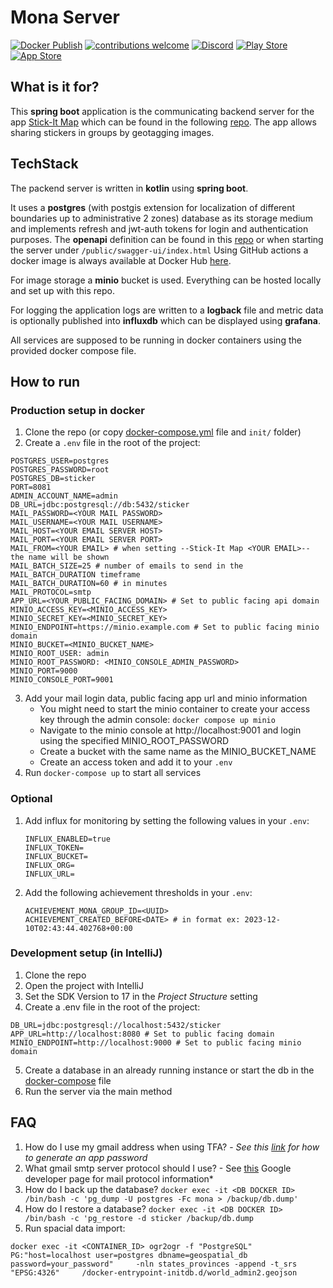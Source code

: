 # Mona Server

[![Docker Publish](https://github.com/lr101/MonaServer/actions/workflows/publish-docker.yml/badge.svg)](https://github.com/lr101/MonaServer/actions/workflows/publish-docker.yml)
[![contributions welcome](https://img.shields.io/badge/contributions-welcome-brightgreen.svg?style=flat)](https://github.com/lr101/stick-it/issues)
[![Discord](https://img.shields.io/badge/Discord-%235865F2.svg?style=for-the-badge&logo=discord&logoColor=white&style=flat)](https://discord.gg/ReMZ8j6S8X)
[![Play Store](https://img.shields.io/badge/Google_Play-414141?style=for-the-badge&logo=google-play&logoColor=white&style=flat)](https://play.google.com/store/apps/details?id=com.TheGermanApps.buff_lisa)
[![App Store](https://img.shields.io/badge/App_Store-0D96F6?style=for-the-badge&logo=app-store&logoColor=white&style=flat)](https://apps.apple.com/de/app/stick-it-geomap/id6446781455)


## What is it for?

This **spring boot** application is the communicating backend server for the app [Stick-It Map](https://stick-it-map.lr-projects.de) which can be found in the following [repo](https://github.com/lr101/stick-it).
The app allows sharing stickers in groups by geotagging images. 

## TechStack

The packend server is written in **kotlin** using **spring boot**.

It uses a **postgres** (with postgis extension for localization of different boundaries up to administrative 2 zones) database as its storage medium and implements refresh and jwt-auth tokens for login and authentication purposes. The **openapi** definition can be found in this [repo](https://github.com/lr101/MonaServerApi) or when starting the server under `/public/swagger-ui/index.html`
Using GitHub actions a docker image is always available at Docker Hub [here](https://hub.docker.com/repository/docker/lrprojects/stick-it-server/general).

For image storage a **minio** bucket is used. Everything can be hosted locally and set up with this repo.

For logging the application logs are written to a **logback** file and metric data is optionally published into **influxdb** which can be displayed using **grafana**.

All services are supposed to be running in docker containers using the provided docker compose file.

## How to run

### Production setup in docker

1. Clone the repo (or copy [docker-compose.yml](./docker-compose.yml) file and `init/` folder)
2. Create a `.env` file in the root of the project:

```dotenv
POSTGRES_USER=postgres
POSTGRES_PASSWORD=root
POSTGRES_DB=sticker
PORT=8081
ADMIN_ACCOUNT_NAME=admin
DB_URL=jdbc:postgresql://db:5432/sticker
MAIL_PASSWORD=<YOUR MAIL PASSWORD>
MAIL_USERNAME=<YOUR MAIL USERNAME>
MAIL_HOST=<YOUR EMAIL SERVER HOST>
MAIL_PORT=<YOUR EMAIL SERVER PORT>
MAIL_FROM=<YOUR EMAIL> # when setting --Stick-It Map <YOUR EMAIL>-- the name will be shown
MAIL_BATCH_SIZE=25 # number of emails to send in the MAIL_BATCH_DURATION timeframe
MAIL_BATCH_DURATION=60 # in minutes
MAIL_PROTOCOL=smtp
APP_URL=<YOUR_PUBLIC_FACING_DOMAIN> # Set to public facing api domain
MINIO_ACCESS_KEY=<MINIO_ACCESS_KEY>
MINIO_SECRET_KEY=<MINIO_SECRET_KEY>
MINIO_ENDPOINT=https://minio.example.com # Set to public facing minio domain
MINIO_BUCKET=<MINIO_BUCKET_NAME>
MINIO_ROOT_USER: admin
MINIO_ROOT_PASSWORD: <MINIO_CONSOLE_ADMIN_PASSWORD>
MINIO_PORT=9000
MINIO_CONSOLE_PORT=9001
```
3. Add your mail login data, public facing app url and minio information
    - You might need to start the minio container to create your access key through the admin console: `docker compose up minio`
    - Navigate to the minio console at http://localhost:9001 and login using the specified MINIO_ROOT_PASSWORD
    - Create a bucket with the same name as the MINIO_BUCKET_NAME
    - Create an access token and add it to your `.env`
4. Run `docker-compose up` to  start all services

### Optional

1. Add influx for monitoring by setting the following values in your `.env`:
   ```.dotenv
   INFLUX_ENABLED=true
   INFLUX_TOKEN=
   INFLUX_BUCKET=
   INFLUX_ORG=
   INFLUX_URL=
   ```
2. Add the following achievement thresholds in your `.env`:
   ```.dotenv
   ACHIEVEMENT_MONA_GROUP_ID=<UUID>
   ACHIEVEMENT_CREATED_BEFORE<DATE> # in format ex: 2023-12-10T02:43:44.402768+00:00
   ```


### Development setup (in IntelliJ)

1. Clone the repo
2. Open the project with IntelliJ
3. Set the SDK Version to 17 in the *Project Structure* setting
4. Create a .env file in the root of the project:
```dotenv
DB_URL=jdbc:postgresql://localhost:5432/sticker
APP_URL=http://localhost:8080 # Set to public facing domain
MINIO_ENDPOINT=http://localhost:9000 # Set to public facing minio domain
```
5. Create a database in an already running instance or start the db in the [docker-compose](docker-compose.yml) file
6. Run the server via the main method

## FAQ

1. How do I use my gmail address when using TFA? - *See this [link](https://support.google.com/accounts/answer/185833?hl=en#zippy=) for how to generate an app password*
2. What gmail smtp server protocol should I use? - See [this](https://developers.google.com/gmail/imap/imap-smtp?hl=de) Google developer page for mail protocol information*
3. How do I back up the database? `docker exec -it <DB DOCKER ID> /bin/bash -c 'pg_dump -U postgres -Fc mona > /backup/db.dump'`
4. How do I restore a database? `docker exec -it <DB DOCKER ID> /bin/bash -c 'pg_restore -d sticker /backup/db.dump`
5. Run spacial data import:
```shell
docker exec -it <CONTAINER_ID> ogr2ogr -f "PostgreSQL" PG:"host=localhost user=postgres dbname=geospatial_db password=your_password"     -nln states_provinces -append -t_srs "EPSG:4326"     /docker-entrypoint-initdb.d/world_admin2.geojson
```
